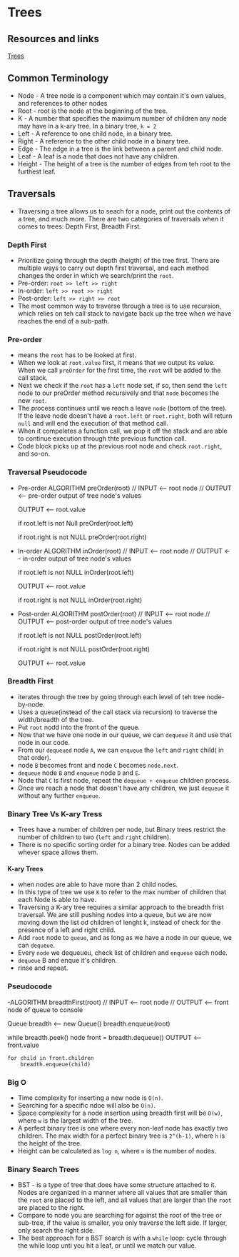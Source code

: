 
# Trees

## Resources and links
[Trees](https://codefellows.github.io/common_curriculum/data_structures_and_algorithms/Code_401/class-15/resources/Trees.html)

## Common Terminology

- Node - A tree node is a component which may contain it's own values, and references to other nodes
- Root - root is the node at the beginning of the tree.
- K - A number that specifies the maximum number of children any node may have in a k-ary tree. In a binary tree, `k = 2`
- Left - A reference to one child node, in a binary tree.
- Right - A reference to the other child node in a binary tree.
- Edge - The edge in a tree is the link between a parent and child node.
- Leaf - A leaf is a node that does not have any children.
- Height - The height of a tree is the number of edges from teh root to the furthest leaf.

## Traversals

- Traversing a tree allows us to seach for a node, print out the contents of a tree, and much more. There are two categories of traversals when it comes to trees: Depth First, Breadth First.

### Depth First

- Prioritize going through the depth (heigth) of the tree first. There are multiple ways to carry out depth first traversal, and each method changes the order in which we search/print the `root`.
- Pre-order: `root >> left >> right`
- In-order: `left >> root >> right`
- Post-order: `left >> right >> root`
- The most common way to traverse through a tree is to use recursion, which relies on teh call stack to navigate back up the tree when we have reaches the end of a sub-path.

### Pre-order

- means the `root` has to be looked at first.
- When we look at `root.value` first, it means that we output its value. When we call `preOrder` for the first time, the `root` will be added to the call stack.
- Next we check if the `root` has a `left` node set, if so, then send the `left` node to our preOrder method recursively and that `node` becomes the new `root`. 
- The process continues until we reach a leave `node` (bottom of the tree). If the leave node doesn't have a `root.left` or `root.right`, both will return `null` and will end the execution of that method call.
- When it compeletes a function call, we pop it off the stack and are able to continue execution through thte previous function call.
- Code block picks up at the previous root node and check `root.right`, and so-on.

### Traversal Pseudocode

- Pre-order
ALGORITHM preOrder(root)
// INPUT <-- root node
// OUTPUT <-- pre-order output of tree node's values

    OUTPUT <-- root.value

    if root.left is not Null
        preOrder(root.left)

    if root.right is not NULL
        preOrder(root.right)

- In-order
ALGORITHM inOrder(root)
// INPUT <-- root node
// OUTPUT <-- in-order output of tree node's values

    if root.left is not NULL
        inOrder(root.left)

    OUTPUT <-- root.value

    if root.right is not NULL
        inOrder(root.right)

- Post-order
ALGORITHM postOrder(root)
// INPUT <-- root node
// OUTPUT <-- post-order output of tree node's values

    if root.left is not NULL
        postOrder(root.left)

    if root.right is not NULL
        postOrder(root.right)

    OUTPUT <-- root.value

### Breadth First

- iterates through the tree by going through each level of teh tree node-by-node.
- Uses a queue(instead of the call stack via recursion) to traverse the width/breadth of the tree.
- Put `root` nodd into the front of the queue.
- Now that we have one node in our queue, we can `dequeue` it and use that node in our code.
- From our `dequeued` node `A`, we can `enqueue` the `left` and `right` child( in that order).
- node `B` becomes front and node `C` becomes `node.next`.
- `dequeue` node `B` and `enqueue` node `D` and `E`.
- Node that `C` is first node, repeat the `dequeue + enqueue` children process. 
- Once we reach a node that doesn't have any children, we just `dequeue` it without any further `enqueue`.

### Binary Tree Vs K-ary Tress

- Trees have a number of children per node, but Binary trees restrict the number of children to two (`left` and `right` children).
- There is no specific sorting order for a binary tree. Nodes can be added whever space allows them.

#### K-ary Trees

- when nodes are able to have more than 2 child nodes.
- In this type of tree we use `K` to refer to the max number of children that each Node is able to have.
- Traversing a K-ary tree requires a similar approach to the breadth frist traversal. We are still pushing nodes into a queue, but we are now moving down the list od children of lenght k, instead of check for the presence of a left and right child.
- Add `root` node to `queue`, and as long as we have a node in our queue, we can `dequeue`.
- Every `node` we dequeueu, check list of children and `enqueue` each node.
- `dequeue` B and enque it's children.
- rinse and repeat.

### Pseudocode

-ALGORITHM breadthFirst(root)
// INPUT  <-- root node
// OUTPUT <-- front node of queue to console

  Queue breadth <-- new Queue()
  breadth.enqueue(root)

  while breadth.peek()
    node front = breadth.dequeue()
    OUTPUT <-- front.value

    for child in front.children
        breadth.enqueue(child)

### Big O
- Time complexity for inserting a new node is `O(n)`.
- Searching for a specific ndoe will also be `O(n)`. 
- Space complexity for a node insertion using breadth first will be `O(w)`, where `w` is the largest width of the tree.
- A perfect binary tree is one where every non-leaf node has exactly two children. The max width for a perfect binary tree is `2^(h-1)`, where `h` is the height of the tree.
- Height can be calculated as `log n`, where `n` is the number of nodes.

### Binary Search Trees

- BST - is a type of tree that does have some structure attached to it. Nodes are organized in a manner where all values that are smaller than the `root` are placed to the left, and all values that are larger than the `root` are placed to the right.
- Compare to node you are searching for against the root of the tree or sub-tree, if the value is smaller, you only traverse the left side. If larger, only search the right side.
- The best approach for a BST search is with a `while` loop: cycle through the while loop unti you hit a leaf, or until we match our value.